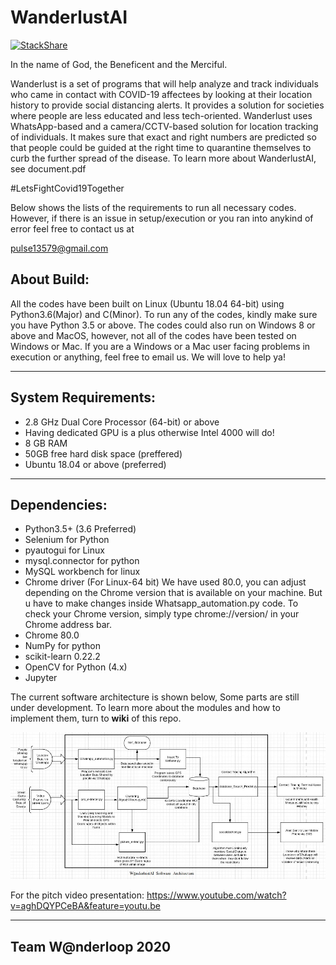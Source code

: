 # WanderlustAI

[![StackShare](http://img.shields.io/badge/tech-stack-0690fa.svg?style=flat)](https://stackshare.io/wanderloop/wanderlustai)

In the name of God, the Beneficent and the Merciful.

Wanderlust is a set of programs that will help analyze and track individuals who came in contact with COVID-19 affectees by looking at their location history to provide social distancing alerts. It provides a solution for societies where people are less educated and less tech-oriented. Wanderlust uses WhatsApp-based and a camera/CCTV-based solution for location tracking of individuals. It makes sure that exact and right numbers are predicted so that people could be guided at the right time to quarantine themselves to curb the further spread of the disease.
To learn more about WanderlustAI, see document.pdf 

#LetsFightCovid19Together

Below shows the lists of the requirements to run all necessary codes. However, if there is an issue in setup/execution or you ran into anykind of error feel free to contact us at 

pulse13579@gmail.com

About Build:
-------------

All the codes have been built on Linux (Ubuntu 18.04 64-bit) using Python3.6(Major) and C(Minor). To run any of the codes, kindly make sure you have Python 3.5 or above. The codes could also run on Windows 8 or above and MacOS, however, not all of the codes have been tested on Windows or Mac. If you are a Windows or a Mac user facing problems in execution or anything, feel free to email us. We will love to help ya!

-----------------------------------------------------------------------------------------------------------------------------

System Requirements:
----------------------------------

* 2.8 GHz Dual Core Processor (64-bit) or above
* Having dedicated GPU is a plus otherwise Intel 4000 will do!
* 8 GB RAM
* 50GB free hard disk space (preffered)
* Ubuntu 18.04 or above (preferred)

----------------------------------------------------------------------------------------------------------------------------

Dependencies:
--------------------------------

* Python3.5+ (3.6 Preferred)
* Selenium for Python
* pyautogui for Linux
* mysql.connector for python
* MySQL workbench for linux
* Chrome driver (For Linux-64 bit) We have used 80.0, you can adjust depending on the Chrome version that is available on your machine. But u have to make changes inside Whatsapp_automation.py code. To check your Chrome version, simply type chrome://version/ in your Chrome address bar.
* Chrome 80.0
* NumPy for python
* scikit-learn 0.22.2 
* OpenCV for Python (4.x)
* Jupyter

The current software architecture is shown below, Some parts are still under development. To learn more about 
the modules and how to implement them, turn to **wiki** of this repo.


![arch](https://github.com/wanderloop/WanderlustAI/blob/master/pinta.jpg)


For the pitch video presentation: https://www.youtube.com/watch?v=aghDQYPCeBA&feature=youtu.be

----------------------------------------------------------------------------------------------------------------------------
Team W@nderloop 2020
---------
